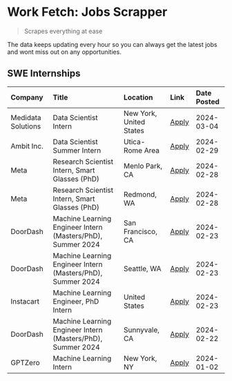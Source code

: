 # Work Fetch: Jobs Scrapper
> Scrapes everything at ease

The data keeps updating every hour so you can always get the latest jobs and wont miss out on any opportunities.

## SWE Internships
<!--START_SECTION:workfetch-->
| Company            | Title                                                       | Location                | Link                                                                                                                                                                                                                                                                     | Date Posted   |
|:-------------------|:------------------------------------------------------------|:------------------------|:-------------------------------------------------------------------------------------------------------------------------------------------------------------------------------------------------------------------------------------------------------------------------|:--------------|
| Medidata Solutions | Data Scientist Intern                                       | New York, United States | [Apply](https://www.linkedin.com/jobs/view/data-scientist-intern-at-medidata-solutions-3810253704?position=11&pageNum=0&refId=%2BvuWxulzldJfc1MqvptP1Q%3D%3D&trackingId=tU3MCYeSEXZzoiIR%2FPPJiQ%3D%3D&trk=public_jobs_jserp-result_search-card)                         | 2024-03-04    |
| Ambit Inc.         | Data Scientist Summer Intern                                | Utica-Rome Area         | [Apply](https://www.linkedin.com/jobs/view/data-scientist-summer-intern-at-ambit-inc-3843121918?position=6&pageNum=0&refId=%2BvuWxulzldJfc1MqvptP1Q%3D%3D&trackingId=mtK3h1CTLTi0mOY8nonRew%3D%3D&trk=public_jobs_jserp-result_search-card)                              | 2024-02-29    |
| Meta               | Research Scientist Intern, Smart Glasses (PhD)              | Menlo Park, CA          | [Apply](https://www.linkedin.com/jobs/view/research-scientist-intern-smart-glasses-phd-at-meta-3811308332?position=12&pageNum=0&refId=%2BvuWxulzldJfc1MqvptP1Q%3D%3D&trackingId=v7CGiecrkiG3B2aNgZHZGw%3D%3D&trk=public_jobs_jserp-result_search-card)                   | 2024-02-28    |
| Meta               | Research Scientist Intern, Smart Glasses (PhD)              | Redmond, WA             | [Apply](https://www.linkedin.com/jobs/view/research-scientist-intern-smart-glasses-phd-at-meta-3811304794?position=13&pageNum=0&refId=%2BvuWxulzldJfc1MqvptP1Q%3D%3D&trackingId=j4SlM0z3LpWrHAk8iUGK3w%3D%3D&trk=public_jobs_jserp-result_search-card)                   | 2024-02-28    |
| DoorDash           | Machine Learning Engineer Intern (Masters/PhD), Summer 2024 | San Francisco, CA       | [Apply](https://www.linkedin.com/jobs/view/machine-learning-engineer-intern-masters-phd-summer-2024-at-doordash-3736457737?position=3&pageNum=0&refId=%2BvuWxulzldJfc1MqvptP1Q%3D%3D&trackingId=I6n%2BuqQzk4cn5c7KBZYbcg%3D%3D&trk=public_jobs_jserp-result_search-card) | 2024-02-23    |
| DoorDash           | Machine Learning Engineer Intern (Masters/PhD), Summer 2024 | Seattle, WA             | [Apply](https://www.linkedin.com/jobs/view/machine-learning-engineer-intern-masters-phd-summer-2024-at-doordash-3736455966?position=4&pageNum=0&refId=%2BvuWxulzldJfc1MqvptP1Q%3D%3D&trackingId=HSUwvW4lB8ZUsMh5eQDb5w%3D%3D&trk=public_jobs_jserp-result_search-card)   | 2024-02-23    |
| Instacart          | Machine Learning Engineer, PhD Intern                       | United States           | [Apply](https://www.linkedin.com/jobs/view/machine-learning-engineer-phd-intern-at-instacart-3815634369?position=5&pageNum=0&refId=%2BvuWxulzldJfc1MqvptP1Q%3D%3D&trackingId=F6I%2FN7iTsV5w03aT7S%2FfXg%3D%3D&trk=public_jobs_jserp-result_search-card)                  | 2024-02-23    |
| DoorDash           | Machine Learning Engineer Intern (Masters/PhD), Summer 2024 | Sunnyvale, CA           | [Apply](https://www.linkedin.com/jobs/view/machine-learning-engineer-intern-masters-phd-summer-2024-at-doordash-3736454973?position=2&pageNum=0&refId=%2BvuWxulzldJfc1MqvptP1Q%3D%3D&trackingId=4OiReYZaZFEq88C2HUR3Eg%3D%3D&trk=public_jobs_jserp-result_search-card)   | 2024-02-22    |
| GPTZero            | Machine Learning Intern                                     | New York, NY            | [Apply](https://www.linkedin.com/jobs/view/machine-learning-intern-at-gptzero-3796844451?position=10&pageNum=0&refId=%2BvuWxulzldJfc1MqvptP1Q%3D%3D&trackingId=x3W6DZopAuJ1H1TBpx0VjQ%3D%3D&trk=public_jobs_jserp-result_search-card)                                    | 2024-01-02    |
<!--END_SECTION:workfetch-->
